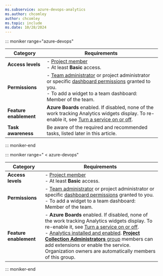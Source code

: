 ```yaml
---
ms.subservice: azure-devops-analytics
ms.author: chcomley
author: chcomley
ms.topic: include
ms.date: 10/28/2024
---
```


<a id="permissions">  </a>

::: moniker range="azure-devops"

|Category  | Requirements |
|-------------|-------------|
| **Access levels** | - [Project member](../../organizations/security/add-users-team-project.md)<br>- At least **Basic** access. |
| **Permissions** | - [Team administrator](../../organizations/settings/add-team-administrator.md) or project administrator or specific [dashboard permissions](../dashboards/dashboard-permissions.md) granted to you.<br>- To add a widget to a team dashboard: Member of the team.|
| **Feature enablement** | **Azure Boards** enabled. If disabled, none of the work tracking Analytics widgets display. To re-enable it, see [Turn a service on or off](../../organizations/settings/set-services.md).|
|**Task awareness** | Be aware of the required and recommended tasks, listed later in this article.|

::: moniker-end

::: moniker range=" < azure-devops"

|Category  | Requirements |
|-------------|-------------|
| **Access levels** | - [Project member](../../organizations/security/add-users-team-project.md)<br>- At least **Basic** access. |
| **Permissions** | - [Team administrator](../../organizations/settings/add-team-administrator.md) or project administrator or specific [dashboard permissions](../dashboards/dashboard-permissions.md) granted to you.<br>- To add a widget to a team dashboard: Member of the team.|
| **Feature enablement** | - **Azure Boards** enabled. If disabled, none of the work tracking Analytics widgets display. To re-enable it, see [Turn a service on or off](../../organizations/settings/set-services.md).<br>- [Analytics installed and enabled](../dashboards/analytics-extension.md). [**Project Collection Administrators** group](../../organizations/security/change-organization-collection-level-permissions.md) members can add extensions or enable the service. Organization owners are automatically members of this group.|

::: moniker-end
